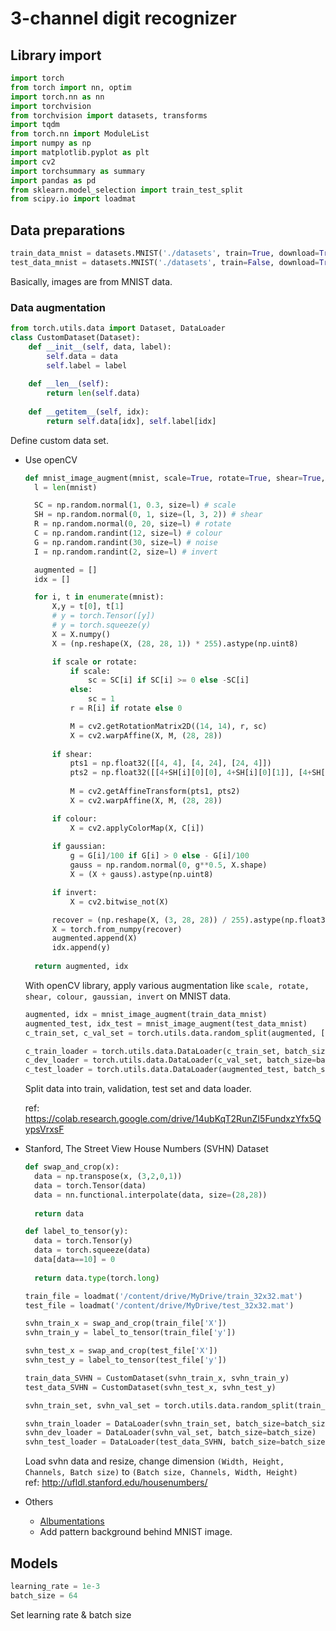 # 3-channel digit recognizer   

## Library import
``` python
import torch
from torch import nn, optim
import torch.nn as nn
import torchvision
from torchvision import datasets, transforms
import tqdm
from torch.nn import ModuleList
import numpy as np
import matplotlib.pyplot as plt
import cv2
import torchsummary as summary
import pandas as pd
from sklearn.model_selection import train_test_split
from scipy.io import loadmat
```

## Data preparations
```python
train_data_mnist = datasets.MNIST('./datasets', train=True, download=True, transform=transforms.ToTensor())
test_data_mnist = datasets.MNIST('./datasets', train=False, download=True, transform=transforms.ToTensor())
```
Basically, images are from MNIST data.

### Data augmentation
```python
from torch.utils.data import Dataset, DataLoader
class CustomDataset(Dataset):
    def __init__(self, data, label):
        self.data = data
        self.label = label
    
    def __len__(self):
        return len(self.data)
    
    def __getitem__(self, idx):
        return self.data[idx], self.label[idx]
```
Define custom data set.
- Use openCV
  ```python
  def mnist_image_augment(mnist, scale=True, rotate=True, shear=True, colour=True, gaussian=True, invert=True):
    l = len(mnist)

    SC = np.random.normal(1, 0.3, size=l) # scale
    SH = np.random.normal(0, 1, size=(l, 3, 2)) # shear
    R = np.random.normal(0, 20, size=l) # rotate
    C = np.random.randint(12, size=l) # colour
    G = np.random.randint(30, size=l) # noise
    I = np.random.randint(2, size=l) # invert

    augmented = []
    idx = []

    for i, t in enumerate(mnist):
        X,y = t[0], t[1]
        # y = torch.Tensor([y])
        # y = torch.squeeze(y)
        X = X.numpy()
        X = (np.reshape(X, (28, 28, 1)) * 255).astype(np.uint8)

        if scale or rotate:
            if scale:
                sc = SC[i] if SC[i] >= 0 else -SC[i]
            else:
                sc = 1
            r = R[i] if rotate else 0

            M = cv2.getRotationMatrix2D((14, 14), r, sc)
            X = cv2.warpAffine(X, M, (28, 28))
        
        if shear:
            pts1 = np.float32([[4, 4], [4, 24], [24, 4]])
            pts2 = np.float32([[4+SH[i][0][0], 4+SH[i][0][1]], [4+SH[i][1][0], 24+SH[i][1][1]], [24+SH[i][2][0], 4+SH[i][2][1]]])
            
            M = cv2.getAffineTransform(pts1, pts2)
            X = cv2.warpAffine(X, M, (28, 28))

        if colour:
            X = cv2.applyColorMap(X, C[i])
        
        if gaussian:
            g = G[i]/100 if G[i] > 0 else - G[i]/100
            gauss = np.random.normal(0, g**0.5, X.shape)
            X = (X + gauss).astype(np.uint8)

        if invert:
            X = cv2.bitwise_not(X)

        recover = (np.reshape(X, (3, 28, 28)) / 255).astype(np.float32)   
        X = torch.from_numpy(recover)
        augmented.append(X)
        idx.append(y)
    
    return augmented, idx
  ```
  With openCV library, apply various augmentation like ```scale, rotate, shear, colour, gaussian, invert``` on MNIST data.   
  ```python
  augmented, idx = mnist_image_augment(train_data_mnist)
  augmented_test, idx_test = mnist_image_augment(test_data_mnist)
  c_train_set, c_val_set = torch.utils.data.random_split(augmented, [50000, 10000])
  
  c_train_loader = torch.utils.data.DataLoader(c_train_set, batch_size=batch_size, shuffle=True)
  c_dev_loader = torch.utils.data.DataLoader(c_val_set, batch_size=batch_size)
  c_test_loader = torch.utils.data.DataLoader(augmented_test, batch_size=batch_size)
  ```
  Split data into train, validation, test set and data loader.   
  
  ref: https://colab.research.google.com/drive/14ubKqT2RunZI5FundxzYfx5QypsVrxsF
- Stanford, The Street View House Numbers (SVHN) Dataset
  ```python
  def swap_and_crop(x):
    data = np.transpose(x, (3,2,0,1))
    data = torch.Tensor(data)
    data = nn.functional.interpolate(data, size=(28,28))
    
    return data

  def label_to_tensor(y):
    data = torch.Tensor(y)
    data = torch.squeeze(data)
    data[data==10] = 0
    
    return data.type(torch.long)

  train_file = loadmat('/content/drive/MyDrive/train_32x32.mat')
  test_file = loadmat('/content/drive/MyDrive/test_32x32.mat')

  svhn_train_x = swap_and_crop(train_file['X'])
  svhn_train_y = label_to_tensor(train_file['y'])

  svhn_test_x = swap_and_crop(test_file['X'])
  svhn_test_y = label_to_tensor(test_file['y'])

  train_data_SVHN = CustomDataset(svhn_train_x, svhn_train_y)
  test_data_SVHN = CustomDataset(svhn_test_x, svhn_test_y)

  svhn_train_set, svhn_val_set = torch.utils.data.random_split(train_data_SVHN, [63257,10000])

  svhn_train_loader = DataLoader(svhn_train_set, batch_size=batch_size, shuffle=True)
  svhn_dev_loader = DataLoader(svhn_val_set, batch_size=batch_size)
  svhn_test_loader = DataLoader(test_data_SVHN, batch_size=batch_size)
  ```
  Load svhn data and resize, change dimension ```(Width, Height, Channels, Batch size)``` to ```(Batch size, Channels, Width, Height)```   
  ref: http://ufldl.stanford.edu/housenumbers/
- Others
  - [Albumentations](https://github.com/albumentations-team/albumentations)
  - Add pattern background behind MNIST image.

## Models
```python
learning_rate = 1e-3
batch_size = 64
```
Set learning rate & batch size
